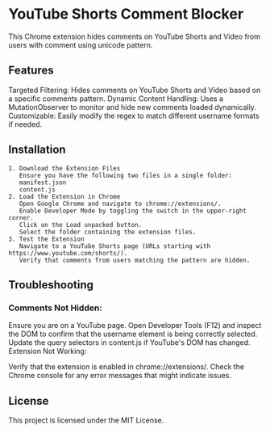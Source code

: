 # YouTube Shorts Comment Blocker

This Chrome extension hides comments on YouTube Shorts and Video from users with comment using unicode pattern.

## Features

Targeted Filtering: Hides comments on YouTube Shorts and Video based on a specific comments pattern.
Dynamic Content Handling: Uses a MutationObserver to monitor and hide new comments loaded dynamically.
Customizable: Easily modify the regex to match different username formats if needed.

## Installation

    1. Download the Extension Files
       Ensure you have the following two files in a single folder:
       manifest.json
       content.js
    2. Load the Extension in Chrome
       Open Google Chrome and navigate to chrome://extensions/.
       Enable Developer Mode by toggling the switch in the upper-right corner.
       Click on the Load unpacked button.
       Select the folder containing the extension files.
    3. Test the Extension
       Navigate to a YouTube Shorts page (URLs starting with https://www.youtube.com/shorts/).
       Verify that comments from users matching the pattern are hidden.

## Troubleshooting

### Comments Not Hidden:

Ensure you are on a YouTube page.
Open Developer Tools (F12) and inspect the DOM to confirm that the username element is being correctly selected.
Update the query selectors in content.js if YouTube's DOM has changed.
Extension Not Working:

Verify that the extension is enabled in chrome://extensions/.
Check the Chrome console for any error messages that might indicate issues.

## License

This project is licensed under the MIT License.
